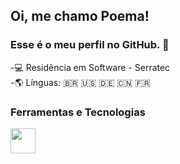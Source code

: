 ## Oi, me chamo Poema!
### Esse é o meu perfil no GitHub. 🌱
-💻 Residência em Software - Serratec                      
-🌎 Línguas: 🇧🇷 🇺🇸 🇩🇪 🇨🇳 🇫🇷
### Ferramentas e Tecnologias
<img src="https://cdn.jsdelivr.net/gh/devicons/devicon/icons/git/git-original.svg" width="40" height="40"/>
          
